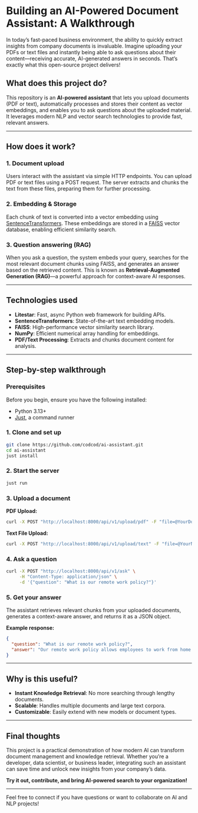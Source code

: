 # Building an AI-Powered Document Assistant: A Walkthrough

In today’s fast-paced business environment, the ability to quickly extract
insights from company documents is invaluable.  Imagine uploading your PDFs or
text files and instantly being able to ask questions about their
content—receiving accurate, AI-generated answers in seconds.  That’s exactly what
this open-source project delivers!

## What does this project do?

This repository is an **AI-powered assistant** that lets you upload documents
(PDF or text), automatically processes and stores their content as vector
embeddings, and enables you to ask questions about the uploaded material.  It
leverages modern NLP and vector search technologies to provide fast, relevant
answers.

---

## How does it work?

### 1. **Document upload**

Users interact with the assistant via simple HTTP endpoints.  You can upload PDF
or text files using a POST request.  The server extracts and chunks the text
from these files, preparing them for further processing.

### 2. **Embedding & Storage**

Each chunk of text is converted into a vector embedding using
[SentenceTransformers](https://www.sbert.net/).  These embeddings are stored in
a [FAISS](https://faiss.ai/) vector database, enabling efficient similarity
search.

### 3. **Question answering (RAG)**

When you ask a question, the system embeds your query, searches for the most
relevant document chunks using FAISS, and generates an answer based on the
retrieved content.  This is known as **Retrieval-Augmented Generation (RAG)**—a
powerful approach for context-aware AI responses.

---

## Technologies used

- **Litestar**: Fast, async Python web framework for building APIs.
- **SentenceTransformers**: State-of-the-art text embedding models.
- **FAISS**: High-performance vector similarity search library.
- **NumPy**: Efficient numerical array handling for embeddings.
- **PDF/Text Processing**: Extracts and chunks document content for analysis.

---

## Step-by-step walkthrough

### Prerequisites

Before you begin, ensure you have the following installed:
- Python 3.13+
- [Just](https://just.systems), a command runner

### **1. Clone and set up**

```bash
git clone https://github.com/codcod/ai-assistant.git
cd ai-assistant
just install
```

### **2. Start the server**

```bash
just run
```

### **3. Upload a document**

**PDF Upload:**
```bash
curl -X POST "http://localhost:8000/api/v1/upload/pdf" -F "file=@YourDocument.pdf"
```

**Text File Upload:**
```bash
curl -X POST "http://localhost:8000/api/v1/upload/text" -F "file=@YourNotes.txt"
```

### **4. Ask a question**

```bash
curl -X POST "http://localhost:8000/api/v1/ask" \
     -H "Content-Type: application/json" \
     -d '{"question": "What is our remote work policy?"}'
```

### **5. Get your answer**

The assistant retrieves relevant chunks from your uploaded documents, generates
a context-aware answer, and returns it as a JSON object.

**Example response:**
```json
{
  "question": "What is our remote work policy?",
  "answer": "Our remote work policy allows employees to work from home up to three days per week, subject to manager approval."
}
```

---

## Why is this useful?

- **Instant Knowledge Retrieval**: No more searching through lengthy documents.
- **Scalable**: Handles multiple documents and large text corpora.
- **Customizable**: Easily extend with new models or document types.

---

## Final thoughts

This project is a practical demonstration of how modern AI can transform
document management and knowledge retrieval. Whether you’re a developer, data
scientist, or business leader, integrating such an assistant can save time and
unlock new insights from your company’s data.

**Try it out, contribute, and bring AI-powered search to your organization!**

---

Feel free to connect if you have questions or want to collaborate on AI and NLP
projects!
